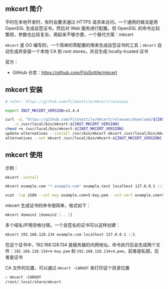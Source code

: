 ## mkcert 简介

平时在本地开发时，有时会要求通过 HTTPS 请求来访问。一个通用的做法是用 OpenSSL 生成自签证书，然后对 Web 服务进行配置。但 OpenSSL 的命令比较繁琐，参数也比较复杂，用起来不够方便，一个替代方案：mkcert

`mkcert` 是 GO 编写的，一个简单的零配置的用来生成自签证书的工具；`mkcert` 自动生成并安装一个本地 CA 到 root stores，并且生成 locally-trusted 证书

官方：

- GitHub 仓库：<https://github.com/FiloSottile/mkcert>

## mkcert 安装

```bash
# refer: https://github.com/FiloSottile/mkcert/releases

export INST_MKCERT_VERSION=v1.4.4

curl -sL "https://github.com/FiloSottile/mkcert/releases/download/${INST_MKCERT_VERSION}/mkcert-${INST_MKCERT_VERSION}-linux-amd64" \
    -o /usr/local/bin/mkcert-${INST_MKCERT_VERSION}
chmod +x /usr/local/bin/mkcert-${INST_MKCERT_VERSION}
update-alternatives --install /usr/bin/mkcert mkcert /usr/local/bin/mkcert-${INST_MKCERT_VERSION} 1
alternatives --set mkcert /usr/local/bin/mkcert-${INST_MKCERT_VERSION}
```

## mkcert 使用

示例：

```bash
mkcert -install

mkcert example.com "*.example.com" example.test localhost 127.0.0.1 ::1

ncat -lvp 1589 --ssl-key example.com+5-key.pem --ssl-cert example.com+5.pem
```

mkcert 生成证书的命令很简单，格式如下：

```bash
mkcert domain1 [domain2 [...]]
```

多个域名/IP用空格分隔，一个自签名的证书可以这样创建：

```bash
mkcert 192.168.128.134 example.com localhost 127.0.0.1 ::1
```

在这个证书中，192.168.128.134 是服务器的内网地址。命令执行后会生成两个文件：`192.168.128.134+4-key.pem` 和 `192.168.128.134+4.pem`，前者是私钥，后者是证书

CA 文件的位置，可以通过 `mkcert -CAROOT` 来打印这个目录位置

```bash
> mkcert -CAROOT
/root/.local/share/mkcert
```



